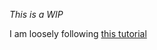 _This is a WIP_

I am loosely following [this tutorial](https://www.binpress.com/creating-city-building-game-with-sfml/)
